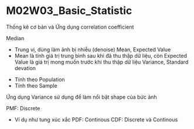 # M02W03_Basic_Statistic
Thống kê cơ bản và Ứng dụng correlation coefficient


Median
- Trung vị, dùng làm ảnh bị nhiễu (denoise) 
Mean, Expected Value
- Mean là tính giá trị trung bình sau khi đã thu thập dữ liệu, còn Expected Value là giá trị mong muốn trước khi thu thập dữ liệu 
Variance, Standard devation
+ Tính theo Population
+ Tính theo Sample

Ứng dụng Variance sử dụng để làm nổi bật shape của bức ảnh

PMF: Discrete
+ Ví dụ như tung xúc xắc
PDF: Continous
CDF: Discrete và Continous

